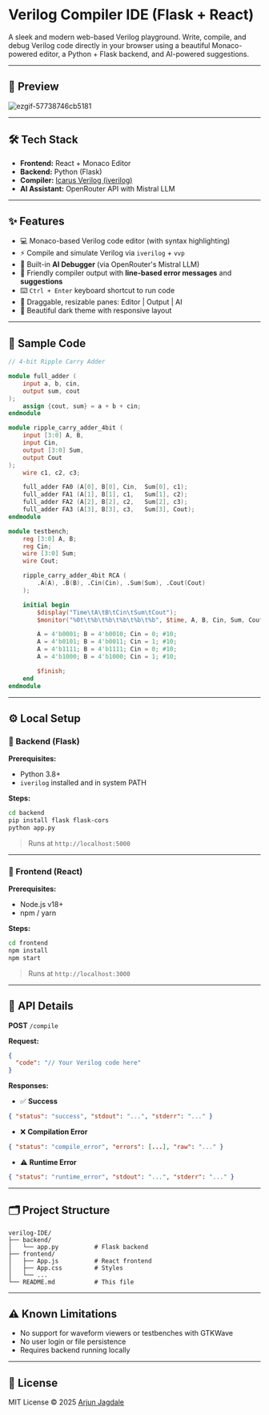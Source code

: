 # Verilog Compiler IDE (Flask + React)

A sleek and modern web-based Verilog playground. Write, compile, and debug Verilog code directly in your browser using a beautiful Monaco-powered editor, a Python + Flask backend, and AI-powered suggestions.

---

## 🚀 Preview
![ezgif-57738746cb5181](https://github.com/user-attachments/assets/eed8280d-6d50-4295-950b-c6db230d6c51)

---

## 🛠️ Tech Stack

- **Frontend:** React + Monaco Editor
- **Backend:** Python (Flask)
- **Compiler:** [Icarus Verilog (iverilog)](http://iverilog.icarus.com/)
- **AI Assistant:** OpenRouter API with Mistral LLM

---

## ✨ Features

- 💻 Monaco-based Verilog code editor (with syntax highlighting)
- ⚡ Compile and simulate Verilog via `iverilog` + `vvp`
- 🧠 Built-in **AI Debugger** (via OpenRouter's Mistral LLM)
- 🧾 Friendly compiler output with **line-based error messages** and **suggestions**
- ⌨️ `Ctrl + Enter` keyboard shortcut to run code
- 🔧 Draggable, resizable panes: Editor | Output | AI
- 🖤 Beautiful dark theme with responsive layout

---

## 🧪 Sample Code

```verilog
// 4-bit Ripple Carry Adder

module full_adder (
    input a, b, cin,
    output sum, cout
);
    assign {cout, sum} = a + b + cin;
endmodule

module ripple_carry_adder_4bit (
    input [3:0] A, B,
    input Cin,
    output [3:0] Sum,
    output Cout
);
    wire c1, c2, c3;

    full_adder FA0 (A[0], B[0], Cin,  Sum[0], c1);
    full_adder FA1 (A[1], B[1], c1,   Sum[1], c2);
    full_adder FA2 (A[2], B[2], c2,   Sum[2], c3);
    full_adder FA3 (A[3], B[3], c3,   Sum[3], Cout);
endmodule

module testbench;
    reg [3:0] A, B;
    reg Cin;
    wire [3:0] Sum;
    wire Cout;

    ripple_carry_adder_4bit RCA (
        .A(A), .B(B), .Cin(Cin), .Sum(Sum), .Cout(Cout)
    );

    initial begin
        $display("Time\tA\tB\tCin\tSum\tCout");
        $monitor("%0t\t%b\t%b\t%b\t%b\t%b", $time, A, B, Cin, Sum, Cout);

        A = 4'b0001; B = 4'b0010; Cin = 0; #10;
        A = 4'b0101; B = 4'b0011; Cin = 1; #10;
        A = 4'b1111; B = 4'b1111; Cin = 0; #10;
        A = 4'b1000; B = 4'b1000; Cin = 1; #10;

        $finish;
    end
endmodule
```

---

## ⚙️ Local Setup

### 🔹 Backend (Flask)

**Prerequisites:**
- Python 3.8+
- `iverilog` installed and in system PATH

**Steps:**
```bash
cd backend
pip install flask flask-cors
python app.py
```
> Runs at `http://localhost:5000`

---

### 🔹 Frontend (React)

**Prerequisites:**
- Node.js v18+
- npm / yarn

**Steps:**
```bash
cd frontend
npm install
npm start
```
> Runs at `http://localhost:3000`

---

## 🧩 API Details

**POST** `/compile`

**Request:**
```json
{
  "code": "// Your Verilog code here"
}
```

**Responses:**
- ✅ **Success**
```json
{ "status": "success", "stdout": "...", "stderr": "..." }
```
- ❌ **Compilation Error**
```json
{ "status": "compile_error", "errors": [...], "raw": "..." }
```
- ⚠️ **Runtime Error**
```json
{ "status": "runtime_error", "stdout": "...", "stderr": "..." }
```

---

## 🗂️ Project Structure

```
verilog-IDE/
├── backend/
│   └── app.py          # Flask backend
├── frontend/
│   ├── App.js          # React frontend
│   ├── App.css         # Styles
│   └── ...
└── README.md           # This file
```

---

## ⚠️ Known Limitations

- No support for waveform viewers or testbenches with GTKWave
- No user login or file persistence
- Requires backend running locally

---

## 📜 License

MIT License © 2025 [Arjun Jagdale](https://github.com/ArjunJagdale)

